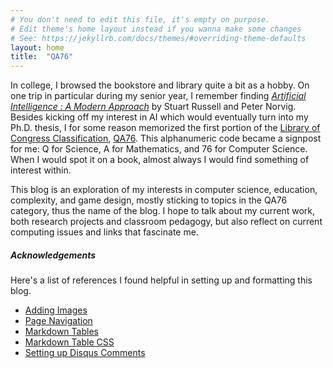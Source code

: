 ```yaml
---
# You don't need to edit this file, it's empty on purpose.
# Edit theme's home layout instead if you wanna make some changes
# See: https://jekyllrb.com/docs/themes/#overriding-theme-defaults
layout: home
title:  "QA76"
---
```


In college, I browsed the bookstore and library quite a bit as a hobby. On one trip
in particular during my senior year, I remember finding 
[_Artificial Intelligence : A Modern Approach_](http://www.amazon.com/Artificial-Intelligence-Modern-Approach-3rd/dp/0136042597/)
by Stuart Russell and Peter Norvig. Besides kicking off my interest in AI which would
eventually turn into my Ph.D. thesis, I for some
reason memorized the first portion of the 
[Library of Congress Classification](http://www.loc.gov/catdir/cpso/lcco/),
[QA76](http://www.slc.bc.ca/mac/qa76.htm). This alphanumeric code became a 
signpost for me: Q for Science, A for Mathematics,
and 76 for Computer Science. When I would spot it on a book,
almost always I would find something of interest within.

This blog is an exploration of my interests in computer science, education, 
complexity, and game design, mostly sticking to topics
in the QA76 category, thus the name of the blog. I hope to talk about my current work, 
both research projects and classroom pedagogy, but also reflect on current computing 
issues and links that fascinate me.

##### Acknowledgements

Here's a list of references I found helpful in setting up and formatting this blog.
* [Adding Images](https://dev-notes.eu/2016/01/images-in-kramdown-jekyll/)
* [Page Navigation](https://david.elbe.me/jekyll/2015/06/20/how-to-link-to-next-and-previous-post-with-jekyll.html)
* [Markdown Tables](https://www.tablesgenerator.com/markdown_tables)
* [Markdown Table CSS](https://stackoverflow.com/questions/28806135/jekyll-kramdown-how-to-display-table-border?utm_medium=organic&utm_source=google_rich_qa&utm_campaign=google_rich_qa)
* [Setting up Disqus Comments](http://www.perfectlyrandom.org/2014/06/29/adding-disqus-to-your-jekyll-powered-github-pages/)